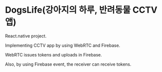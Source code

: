 # DogsLife(강아지의 하루, 반려동물 CCTV 앱)

React.native project.

Implementing CCTV app by using WebRTC and Firebase.

WebRTC issues tokens and uploads in Firebase.

Also, by using Firebase event, the receiver can receive tokens.
